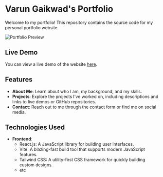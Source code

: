 # Varun Gaikwad's Portfolio

Welcome to my portfolio! This repository contains the source code for my personal portfolio website.

![Portfolio Preview](https://varungaikwad.github.io/portfolio/assets/istockphoto-removebg-BUxOf0g2.png)

## Live Demo

You can view a live demo of the website [here](https://varungaikwad.github.io/portfolio/).

## Features

- **About Me**: Learn about who I am, my background, and my skills.
- **Projects**: Explore the projects I've worked on, including descriptions and links to live demos or GitHub repositories.
- **Contact**: Reach out to me through the contact form or find me on social media.

## Technologies Used

- **Frontend**:
  - React.js: A JavaScript library for building user interfaces.
  - Vite: A blazing-fast build tool that supports modern JavaScript features.
  - Tailwind CSS: A utility-first CSS framework for quickly building custom designs.
  - etc
